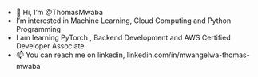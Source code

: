 - 👋 Hi, I’m @ThomasMwaba
- I’m interested in Machine Learning, Cloud Computing and Python Programming
- I am  learning PyTorch , Backend Development and AWS Certified Developer Associate
- 📫 You can reach me on linkedin, linkedin.com/in/mwangelwa-thomas-mwaba

<!---
ThomasMwaba/ThomasMwaba is a ✨ special ✨ repository because its `README.md` (this file) appears on your GitHub profile.
You can click the Preview link to take a look at your changes.
--->
